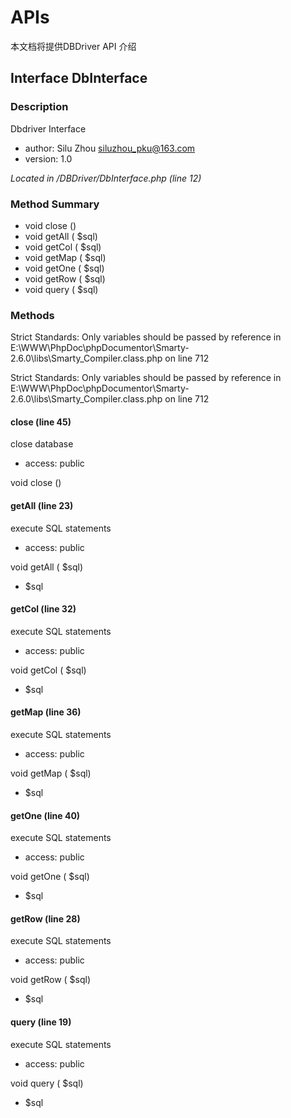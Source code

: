 # APIs

本文档将提供DBDriver API 介绍

## Interface DbInterface
### Description

Dbdriver Interface

- author: Silu Zhou <siluzhou_pku@163.com>
- version: 1.0

*Located in /DBDriver/DbInterface.php (line 12)*

### Method Summary

- void close ()
- void getAll ( $sql)
- void getCol ( $sql)
- void getMap ( $sql)
- void getOne ( $sql)
- void getRow ( $sql)
- void query ( $sql)

### Methods


Strict Standards: Only variables should be passed by reference in E:\WWW\PhpDoc\phpDocumentor\Smarty-2.6.0\libs\Smarty_Compiler.class.php on line 712

Strict Standards: Only variables should be passed by reference in E:\WWW\PhpDoc\phpDocumentor\Smarty-2.6.0\libs\Smarty_Compiler.class.php on line 712

#### close (line 45)

close database

- access: public

void close ()

#### getAll (line 23)

execute SQL statements

- access: public

void getAll ( $sql)

- $sql	

#### getCol (line 32)

execute SQL statements

- access: public

void getCol ( $sql)

- $sql	


#### getMap (line 36)

execute SQL statements

- access: public

void getMap ( $sql)

- $sql	

#### getOne (line 40)

execute SQL statements

- access: public

void getOne ( $sql)

- $sql	

#### getRow (line 28)

execute SQL statements

- access: public

void getRow ( $sql)

- $sql	

#### query (line 19)

execute SQL statements

- access: public

void query ( $sql)

- $sql	
